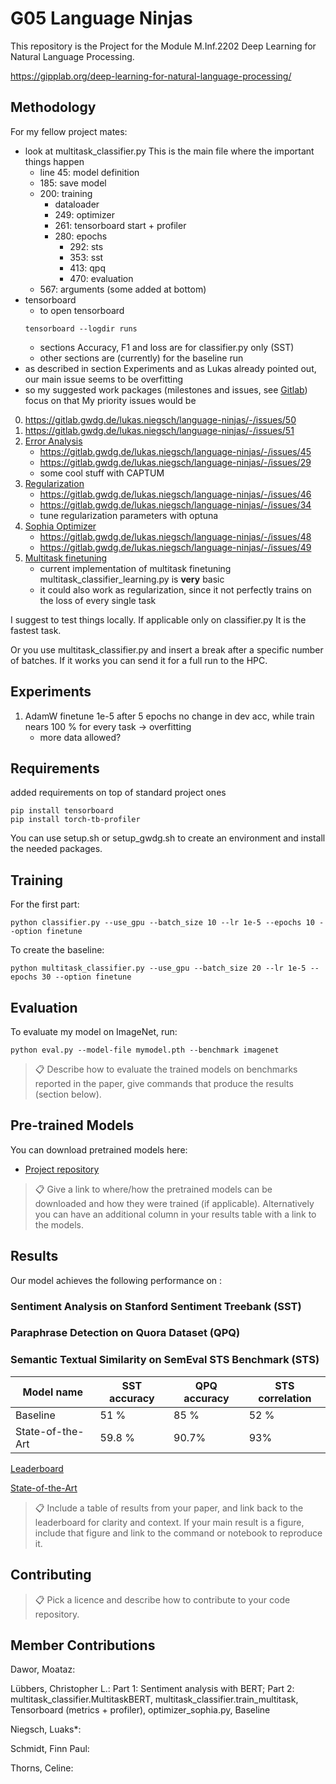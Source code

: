 # G05 Language Ninjas

This repository is the Project for the Module M.Inf.2202 Deep Learning for Natural Language Processing.

https://gipplab.org/deep-learning-for-natural-language-processing/


## Methodology
For my fellow project mates:
- look at multitask_classifier.py This is the main file where the important things happen
    - line 45: model definition
    - 185: save model
    - 200: training
        - dataloader
        - 249: optimizer
        - 261: tensorboard start + profiler
        - 280: epochs
            - 292: sts
            - 353: sst
            - 413: qpq
            - 470: evaluation
    - 567: arguments (some added at bottom)
- tensorboard
    - to open tensorboard
    ```
    tensorboard --logdir runs
    ```
    - sections Accuracy, F1 and loss are for classifier.py only (SST)
    - other sections are (currently) for the baseline run
- as described in section Experiments and as Lukas already pointed out, our main issue seems to be overfitting
- so my suggested work packages (milestones and issues, see [Gitlab](https://gitlab.gwdg.de/lukas.niegsch/language-ninjas/-/milestones)) focus on that
My priority issues would be
0. https://gitlab.gwdg.de/lukas.niegsch/language-ninjas/-/issues/50
0. https://gitlab.gwdg.de/lukas.niegsch/language-ninjas/-/issues/51
1. [Error Analysis](https://gitlab.gwdg.de/lukas.niegsch/language-ninjas/-/milestones/6#tab-issues)
    - https://gitlab.gwdg.de/lukas.niegsch/language-ninjas/-/issues/45
    - https://gitlab.gwdg.de/lukas.niegsch/language-ninjas/-/issues/29
    - some cool stuff with CAPTUM
2. [Regularization](https://gitlab.gwdg.de/lukas.niegsch/language-ninjas/-/milestones/7#tab-issues) 
    - https://gitlab.gwdg.de/lukas.niegsch/language-ninjas/-/issues/46
    - https://gitlab.gwdg.de/lukas.niegsch/language-ninjas/-/issues/34
    - tune regularization parameters with optuna
3. [Sophia Optimizer](https://gitlab.gwdg.de/lukas.niegsch/language-ninjas/-/milestones/9#tab-issues)
    - https://gitlab.gwdg.de/lukas.niegsch/language-ninjas/-/issues/48
    - https://gitlab.gwdg.de/lukas.niegsch/language-ninjas/-/issues/49
4. [Multitask finetuning](https://gitlab.gwdg.de/lukas.niegsch/language-ninjas/-/milestones/10#tab-issues)
    - current implementation of multitask finetuning multitask_classifier_learning.py is **very** basic
    - it could also work as regularization, since it not perfectly trains on the loss of every single task

I suggest to test things locally. If applicable only on classifier.py It is the fastest task. 

Or you use multitask_classifier.py and insert a break after a specific number of batches. If it works you can send it for a full run to the HPC.

## Experiments
1. AdamW finetune 1e-5
after 5 epochs no change in dev acc, while train nears 100 % for every task
-> overfitting
    - more data allowed?
## Requirements

added requirements on top of standard project ones

```setup
pip install tensorboard
pip install torch-tb-profiler
```

You can use setup.sh or setup_gwdg.sh to create an environment and install the needed packages.
## Training

For the first part:

```Part 1
python classifier.py --use_gpu --batch_size 10 --lr 1e-5 --epochs 10 --option finetune
```

To create the baseline:
```
python multitask_classifier.py --use_gpu --batch_size 20 --lr 1e-5 --epochs 30 --option finetune
```
## Evaluation

To evaluate my model on ImageNet, run:

```eval
python eval.py --model-file mymodel.pth --benchmark imagenet
```

>📋  Describe how to evaluate the trained models on benchmarks reported in the paper, give commands that produce the results (section below).
## Pre-trained Models

You can download pretrained models here:

- [Project repository](https://github.com/truas/minbert-default-final-project) 

>📋  Give a link to where/how the pretrained models can be downloaded and how they were trained (if applicable).  Alternatively you can have an additional column in your results table with a link to the models.
## Results

Our model achieves the following performance on :

### Sentiment Analysis on Stanford Sentiment Treebank (SST)
### Paraphrase Detection on Quora Dataset (QPQ)

### Semantic Textual Similarity on SemEval STS Benchmark (STS)

| Model name         | SST accuracy | QPQ accuracy | STS correlation |
| ------------------ |---------------- | -------------- | ---
| Baseline  |     51 %         |      85 %       | 52 % |
| State-of-the-Art  |     59.8 %         |      90.7%       | 93%  |


[Leaderboard](https://docs.google.com/spreadsheets/d/1Bq21J3AnxyHJ9Wb9Ik9OXvtX6O4L2UdVX9Y9sBg7v8M/edit#gid=0)

[State-of-the-Art](https://paperswithcode.com/sota/sentiment-analysis-on-sst-5-fine-grained)

>📋  Include a table of results from your paper, and link back to the leaderboard for clarity and context. If your main result is a figure, include that figure and link to the command or notebook to reproduce it. 

## Contributing

>📋  Pick a licence and describe how to contribute to your code repository. 

## Member Contributions
Dawor, Moataz:

Lübbers, Christopher L.: Part 1: Sentiment analysis with BERT; Part 2: multitask_classifier.MultitaskBERT, multitask_classifier.train_multitask, Tensorboard (metrics  + profiler), optimizer_sophia.py, Baseline

Niegsch, Luaks*:

Schmidt, Finn Paul:

Thorns, Celine: